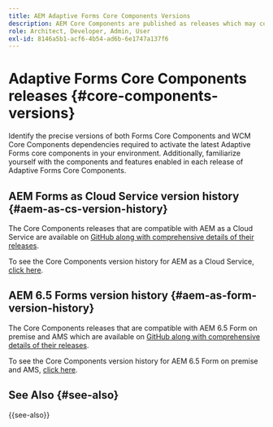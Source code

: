 ```yaml
---
title: AEM Adaptive Forms Core Components Versions
description: AEM Core Components are published as releases which may contain more than one version of the same core components. This document explains what releases and versions are and how to understand compatibility with Core Components and AEM.
role: Architect, Developer, Admin, User
exl-id: 8146a5b1-acf6-4b54-ad6b-6e1747a137f6
---
```


# Adaptive Forms Core Components releases {#core-components-versions}

Identify the precise versions of both Forms Core Components and WCM Core Components dependencies required to activate the latest Adaptive Forms core components in your environment. Additionally, familiarize yourself with the components and features enabled in each release of Adaptive Forms Core Components.

## AEM Forms as Cloud Service version history {#aem-as-cs-version-history}

The Core Components releases that are compatible with AEM as a Cloud Service are available on [GitHub along with comprehensive details of their releases](https://github.com/adobe/aem-core-forms-components/releases).

To see the Core Components version history for AEM as a Cloud Service, [click here](https://github.com/adobe/aem-core-forms-components/blob/master/VERSIONS.md). 


<!--
| Forms Core Components | WCM Core Components | AEM Forms as a cloud service | Java  | Maven  |  
|-----------------------|---------------------| ---------------------------- | ----- | ------ |
| 3.0.8                | 2.24.2             | Continual                    | 8, 11 | 3.3.9+ |
| 3.0.6                | 2.24.2             | Continual                    | 8, 11 | 3.3.9+ |
| 3.0.4                 | 2.24.2             | Continual                    | 8, 11 | 3.3.9+ |
| 3.0.2                 | 2.24.2             | Continual                    | 8, 11 | 3.3.9+ |
| 3.0.0                 | 2.24.2             | Continual                    | 8, 11 | 3.3.9+ |
| 2.0.90                | 2.23.4             | Continual                    | 8, 11 | 3.3.9+ |
| 2.0.88                | 2.23.4             | Continual                    | 8, 11 | 3.3.9+ |
| 2.0.86                | 2.23.4             | Continual                    | 8, 11 | 3.3.9+ |
| 2.0.76                | 2.23.4             | Continual                    | 8, 11 | 3.3.9+ |
| 2.0.74                | 2.23.4             | Continual                    | 8, 11 | 3.3.9+ |
| 2.0.72                | 2.23.4             | Continual                    | 8, 11 | 3.3.9+ |
| 2.0.70                | 2.23.4             | Continual                    | 8, 11 | 3.3.9+ |
| 2.0.68                | 2.23.2             | Continual                    | 8, 11 | 3.3.9+ |
| 2.0.66                | 2.23.2             | Continual                    | 8, 11 | 3.3.9+ |
| 2.0.64                | 2.23.2             | Continual                    | 8, 11 | 3.3.9+ |
| 2.0.62                | 2.23.2             | Continual                    | 8, 11 | 3.3.9+ |
| 2.0.60                | 2.23.0             | Continual                    | 8, 11 | 3.3.9+ |
| 2.0.56                | 2.23.0             | Continual                    | 8, 11 | 3.3.9+ |
| 2.0.54                | 2.23.0             | Continual                    | 8, 11 | 3.3.9+ |
| 2.0.52                | 2.23.0             | Continual                    | 8, 11 | 3.3.9+ |
| 2.0.50                | 2.23.0             | Continual                    | 8, 11 | 3.3.9+ |
| 2.0.48                | 2.23.0             | Continual                    | 8, 11 | 3.3.9+ |
| 2.0.46                | 2.23.0             | Continual                    | 8, 11 | 3.3.9+ |
| 2.0.44                | 2.23.0              | Continual                    | 8, 11 | 3.3.9+ |
| 2.0.42                | 2.23.0              | Continual                    | 8, 11 | 3.3.9+ |
| 2.0.40                | 2.23.0              | Continual                    | 8, 11 | 3.3.9+ |
| 2.0.36                | 2.23.0              | Continual                    | 8, 11 | 3.3.9+ |
| 2.0.26                | 2.22.12             | Continual                    | 8, 11 | 3.3.9+ |
| 2.0.18                | 2.22.10             | Continual                    | 8, 11 | 3.3.9+ |
| 2.0.14                | 2.21.2              | Continual                    | 8, 11 | 3.3.9+ |
| 2.0.6                 | 2.21.2              | Continual                    | 8, 11 | 3.3.9+ |                      |                     |                              |       |        |
| 2.0.4                 | 2.21.2              | Continual                    | 8, 11 | 3.3.9+ |
| 2.0.2                 | 2.21.2              | Continual                    | 8, 11 | 3.3.9+ |
| 1.1.8                 | 2.21.2              | Continual                    | 8, 11 | 3.3.9+ |
| 1.1.6                 | 2.21.2              | Continual                    | 8, 11 | 3.3.9+ |
| 1.0.56                | 2.21.2              | Continual                    | 8, 11 | 3.3.9+ |
| 1.0.54                | 2.21.0              | Continual                    | 8, 11 | 3.3.9+ |
| 1.0.52                | 2.21.0              | Continual                    | 8, 11 | 3.3.9+ |
| 1.0.50                | 2.21.0              | Continual                    | 8, 11 | 3.3.9+ |
| 1.0.48                | 2.21.0              | Continual                    | 8, 11 | 3.3.9+ |
| 1.0.46                | 2.21.0              | Continual                    | 8, 11 | 3.3.9+ |
| 1.0.44                | 2.21.0              | Continual                    | 8, 11 | 3.3.9+ |
| 1.0.42                | 2.20.8              | Continual                    | 8, 11 | 3.3.9+ |
| 1.0.40                | 2.20.8              | Continual                    | 8, 11 | 3.3.9+ |
| 1.0.38                | 2.20.8              | Continual                    | 8, 11 | 3.3.9+ |
| 1.0.36                | 2.20.8              | Continual                    | 8, 11 | 3.3.9+ |
| 1.0.34                | 2.20.8              | Continual                    | 8, 11 | 3.3.9+ |
| 1.0.30                | 2.20.8              | Continual                    | 8, 11 | 3.3.9+ |
| 1.0.28                | 2.20.8              | Continual                    | 8, 11 | 3.3.9+ |
| 1.0.26                | 2.20.8              | Continual                    | 8, 11 | 3.3.9+ |
| 1.0.24                | 2.20.2              | Continual                    | 8, 11 | 3.3.9+ |
| 1.0.22                | 2.20.2              | Continual                    | 8, 11 | 3.3.9+ |
| 1.0.20                | 2.20.2              | Continual                    | 8, 11 | 3.3.9+ |
| 1.0.18                | 2.20.2              | Continual                    | 8, 11 | 3.3.9+ |
| 1.0.16                | 2.19.0              | Continual                    | 8, 11 | 3.3.9+ |
| 1.0.14                | 2.19.0              | Continual                    | 8, 11 | 3.3.9+ |
| 1.0.12                | 2.19.0              | Continual                    | 8, 11 | 3.3.9+ |
| 1.0.10                | 2.19.0              | Continual                    | 8, 11 | 3.3.9+ |
| 1.0.8                 | 2.18.0              | Continual                    | 8, 11 | 3.3.9+ |
| 1.0.4                 | 2.18.0              | Continual                    | 8, 11 | 3.3.9+ |  
| 1.0.2                 | 2.10.0              | Continual                    | 8, 11 | 3.3.9+ |  


|Release|Description|AEM as a Cloud Service|Java&trade;|Release Date|
|---|---|---|---|---|
|[2.0.76](https://github.com/adobe/aem-core-forms-components/releases/tag/core-forms-components-reactor-2.0.76)| With this release, the style tab and custom properties tab are fixed for Terms and Conditions component. This release also fixed Radio button component to save boolean value for the first click.|Continual|8, 11|15 November 2023|
|[2.0.74](https://github.com/adobe/aem-core-forms-components/releases/tag/core-forms-components-reactor-2.0.74)| With this release, submission error is updated for Submit action in AEM Forms.|Continual|8, 11|15 November 2023|
|[2.0.70](https://github.com/adobe/aem-core-forms-components/releases/tag/core-forms-components-reactor-2.0.70)| This release added support to handle sites page language in form container.|Continual|8, 11|10 November 2023|
|[2.0.64](https://github.com/adobe/aem-core-forms-components/releases/tag/core-forms-components-reactor-2.0.64)| Support rich text for labels for Radio/checkbox  components. With this release, support for the Switch component is also added. This release also includes fixes for Terms and Condition component.|Continual|8, 11|6 November 2023|
|[2.0.62](https://github.com/adobe/aem-core-forms-components/releases/tag/core-forms-components-reactor-2.0.62)|With this release, support for Terms and Conditions component is added. Also added support for Qualified name in core components. |Continual|8, 11|16 October 2023|
|[2.0.60](https://github.com/adobe/aem-core-forms-components/releases/tag/core-forms-components-reactor-2.0.60)|This release includes fixes related to custom properties feature, Wizard, and Date Picker component.|Continual|8, 11|12 September 2023|
|[2.0.56](https://github.com/adobe/aem-core-forms-components/releases/tag/core-forms-components-reactor-2.0.56)| With this release support for custom properties for all the core components are added.|Continual|8, 11|12 September 2023|
|[2.0.54](https://github.com/adobe/aem-core-forms-components/releases/tag/core-forms-components-reactor-2.0.54)| This release fixed the issue related to localization with Date Picker component.|Continual|8, 11|30 August 2023|
|[2.0.52](https://github.com/adobe/aem-core-forms-components/releases/tag/core-forms-components-reactor-2.0.52)| Support for using checkbox component in an Adaptive Form.|Continual|8, 11|25 August 2023|
|[2.0.50](https://github.com/adobe/aem-core-forms-components/releases/tag/core-forms-components-reactor-2.0.50)| Added support for form fragments in an Adaptive Form with this release.|Continual|8, 11|4 August 2023|
|[2.0.48](https://github.com/adobe/aem-core-forms-components/releases/tag/core-forms-components-reactor-2.0.48)| The major improvements in this release are related to Lighthouse performance.|Continual|8, 11|25 July 2023|
|[2.0.42](https://github.com/adobe/aem-core-forms-components/releases/tag/core-forms-components-reactor-2.0.42)| The release incorporates improvements at programming end.|Continual|8, 11|18 July 2023|
|[2.0.38](https://github.com/adobe/aem-core-forms-components/releases/tag/core-forms-components-reactor-2.0.38)| The accessibility feature is improved with this release.|Continual|8, 11|17 July 2023|
|[2.0.36](https://github.com/adobe/aem-core-forms-components/releases/tag/core-forms-components-reactor-2.0.36)| With this release, you can use the custom error handler using the Rule Editor's Invoke Service.|Continual|8, 11|3 July 2023|
|[2.0.34](https://github.com/adobe/aem-core-forms-components/releases/tag/core-forms-components-reactor-2.0.34)| Added localization support for default error messages along with Add/Remove button for Repeatable component.|Continual|8, 11|28 June 2023|
|[2.0.32](https://github.com/adobe/aem-core-forms-components/releases/tag/core-forms-components-reactor-2.0.32)|With this release support for Captcha is added for Adaptive Forms.|Continual|8, 11|15 June 2023|
|[2.0.26](https://github.com/adobe/aem-core-forms-components/releases/tag/core-forms-components-reactor-2.0.26)|Support for adding Adaptive forms on AEM Sites.|Continual|8, 11|7 June 2023|
|[2.0.18](https://github.com/adobe/aem-core-forms-components/releases/tag/core-forms-components-reactor-2.0.18)|With this release, support for a repeatability for Accordion component. Also added a new component as vertical tabs.|Continual|8, 11|5 June 2023|
|[2.0.10](https://github.com/adobe/aem-core-forms-components/releases/tag/core-forms-components-reactor-2.0.10)|With this release, support for an Adaptive Form Container component is introduced in the editor of Sites.|Continual|8, 11|17 March 2023|
|[2.0.8](https://github.com/adobe/aem-core-forms-components/releases/tag/core-forms-components-reactor-2.0.8)|Repeatability feature for the wizard component is introduced in this release.|Continual|8, 11|03 March 2023|
|[2.0.6](https://github.com/adobe/aem-core-forms-components/releases/tag/core-forms-components-reactor-2.0.6)|Multiple formats for the numeric input core component are introduced in this release.|Continual|8, 11|08 February 2023|
|[2.0.4](https://github.com/adobe/aem-core-forms-components/releases/tag/core-forms-components-reactor-2.0.6)|Core component support for AEM as a Cloud Service is introduced in this release.|Continual|8, 11|30 January 2023|

--> 

## AEM 6.5 Forms version history {#aem-as-form-version-history}

The Core Components releases that are compatible with AEM 6.5 Form on premise and AMS which are available on [GitHub along with comprehensive details of their releases](https://github.com/adobe/aem-core-forms-components/releases).

To see the Core Components version history for AEM 6.5 Form on premise and AMS, [click here](https://github.com/adobe/aem-core-forms-components/blob/release/650/VERSIONS.md).

<!--
| Forms Core Components | WCM Core Components | AEM 6.5 | Java  | Maven  |  
|-----------------------|---------------------|---------| ----- | ------ |
| 1.1.34                | 2.24.2              | 6.5.18+ | 8, 11 | 3.3.9+ |
| 1.1.32                | 2.23.2              | 6.5.18+ | 8, 11 | 3.3.9+ |
| 1.1.28                | 2.23.2              | 6.5.19+ | 8, 11 | 3.3.9+ |
| 1.1.26                | 2.23.2              | 6.5.17+ | 8, 11 | 3.3.9+ |
| 1.1.24                | 2.22.12             | 6.5.17+ | 8, 11 | 3.3.9+ |
| 1.1.22                | 2.22.12             | 6.5.17+ | 8, 11 | 3.3.9+ |
| 1.1.20                | 2.22.10             | 6.5.17+ | 8, 11 | 3.3.9+ |
| 1.1.18                | 2.21.2              | 6.5.17+ | 8, 11 | 3.3.9+ |
| 1.1.16                | 2.21.2              | 6.5.17+ | 8, 11 | 3.3.9+ |
| 1.1.12                | 2.21.2              | 6.5.16+ | 8, 11 | 3.3.9+ |
 
|Release|Description|WCM Version|AEM 6.5|Java&trade;|Release Date|
|---|---|---|---|---|---|
|[1.1.32](https://github.com/adobe/aem-core-forms-components/releases/tag/core-forms-components-reactor-1.1.32)|This release updated the information for package information of AEM Service Pack 6.5.18.0.| - |6.5.16.0+ |8, 11|15 October 2023|
|[1.1.28](https://github.com/adobe/aem-core-forms-components/releases/tag/core-forms-components-reactor-1.1.28)|Support rich text for labels for Radio/checkbox  components. This release also includes support for Terms and Condition component and Switch components.| - |6.5.16.0+ |8, 11|15 October 2023|
|[1.1.26](https://github.com/adobe/aem-core-forms-components/releases/tag/core-forms-components-reactor-1.1.26)|With this release added support for checkbox component for Adaptive Form and form fragments. It also includes improvements in  Lighthouse performance. The custom error handler using Rule Editor's Invoke Service is also included in this release.| - |6.5.16.0+ |8, 11|15 October 2023|
|[1.1.24](https://github.com/adobe/aem-core-forms-components/releases/tag/core-forms-components-reactor-1.1.24)|Added localization support for default error messages along with Add/Remove button for Repeatable component. Also added support for recaptcha in Adaptive Forms.| - |6.5.16.0+ |8, 11|29 June 2023|
|[1.1.22](https://github.com/adobe/aem-core-forms-components/releases/tag/core-forms-components-reactor-1.1.22)|Support for adding Adaptive forms on AEM Sites. Added Items tab in edit dialog of Wizard and Vertical Tabs component.| - |6.5.16.0+ |8, 11|07 June 2023|
|[1.1.16](https://github.com/adobe/aem-core-forms-components/releases/tag/core-forms-components-reactor-1.1.16)|| - |6.5.17.0+ |8, 11|07 June 2023|
|[1.1.12](https://github.com/adobe/aem-core-forms-components/releases/tag/core-forms-components-reactor-1.1.12)|Core component support for AEM Forms on premise and AMS, is introduced in this release.| 2.21.2 |6.5.16.0+ |8, 11|08 February 2023|
-->



## See Also {#see-also}

{{see-also}}
